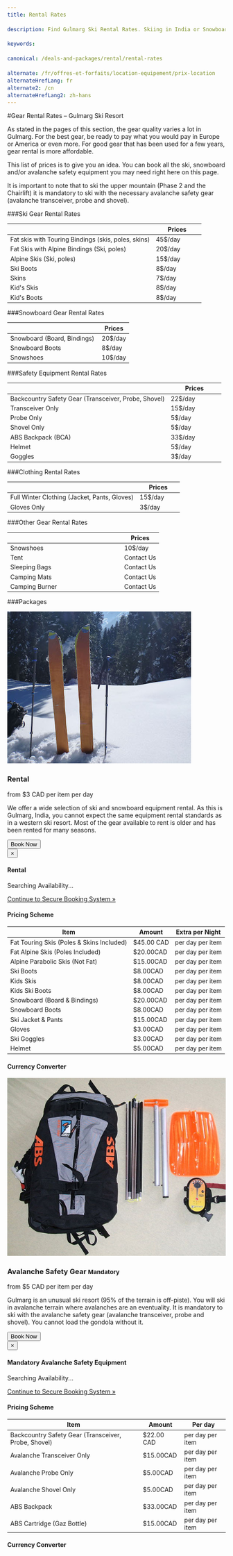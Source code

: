 ```yaml
---
title: Rental Rates

description: Find Gulmarg Ski Rental Rates. Skiing in India or Snowboarding in India, Gulmarg Ski Shop has the Ski Gear or Snowboard Gear you Need.  Rental Prices & Rates .

keywords:

canonical: /deals-and-packages/rental/rental-rates

alternate: /fr/offres-et-forfaits/location-equipement/prix-location
alternateHrefLang: fr
alternate2: /cn
alternateHrefLang2: zh-hans
---
```


#Gear Rental Rates – Gulmarg Ski Resort

As stated in the pages of this section, the gear quality varies a lot in Gulmarg. For the best gear, be ready to pay what you would pay in Europe or America or even more. For good gear that has been used for a few years, gear rental is more affordable.

This list of prices is to give you an idea. You can book all the ski, snowboard and/or avalanche safety equipment you may need right here on this page.

It is important to note that to ski the upper mountain (Phase 2 and the Chairlift) it is mandatory to ski with the necessary avalanche safety gear (avalanche transceiver, probe and shovel).

###Ski Gear Rental Rates
<div class="table-container">
    <table class="table">
        <thead>
            <tr>
                <th></th>
                <th style="width: 25%">Prices</th>
            </tr>
        </thead>
        <tbody>
            <tr>
                <td>Fat skis with Touring Bindings (skis, poles, skins)</td>
                <td>45$/day</td>
            </tr>
            <tr>
                <td>Fat Skis with Alpine Bindings (Ski, poles)</td>
                <td>20$/day</td>
            </tr>
            <tr>
                <td>Alpine Skis (Ski, poles)</td>
                <td>15$/day</td>
            </tr>
            <tr>
                <td>Ski Boots</td>
                <td>8$/day</td>
            </tr>
            <tr>
                <td>Skins</td>
                <td>7$/day</td>
            </tr>
            <tr>
                <td>Kid's Skis</td>
                <td>8$/day</td>
            </tr>
            <tr>
                <td>Kid's Boots</td>
                <td>8$/day</td>
            </tr>
        </tbody>
    </table>
</div>

###Snowboard Gear Rental Rates
<div class="table-container">
    <table class="table">
        <thead>
            <tr>
                <th></th>
                <th style="width: 25%">Prices</th>
            </tr>
        </thead>
        <tbody>
            <tr>
                <td>Snowboard (Board, Bindings)</td>
                <td>20$/day</td>
            </tr>
            <tr>
                <td>Snowboard Boots</td>
                <td>8$/day</td>
            </tr>
            <tr>
                <td>Snowshoes</td>
                <td>10$/day</td>
            </tr>
        </tbody>
    </table>
</div>

###Safety Equipment Rental Rates
<div class="table-container">
    <table class="table">
        <thead>
            <tr>
                <th></th>
                <th style="width: 25%">Prices</th>
            </tr>
        </thead>
        <tbody>
            <tr>
                <td>Backcountry Safety Gear (Transceiver, Probe, Shovel)</td>
                <td>22$/day</td>
            </tr>
            <tr>
                <td>Transceiver Only</td>
                <td>15$/day</td>
            </tr>
            <tr>
                <td>Probe Only</td>
                <td>5$/day</td>
            </tr>
            <tr>
                <td>Shovel Only</td>
                <td>5$/day</td>
            </tr>
            <tr>
                <td>ABS Backpack (BCA)</td>
                <td>33$/day</td>
            </tr>
            <tr>
                <td>Helmet</td>
                <td>5$/day</td>
            </tr>
            <tr>
                <td>Goggles</td>
                <td>3$/day</td>
            </tr>
        </tbody>
    </table>
</div>

###Clothing Rental Rates
<div class="table-container">
    <table class="table">
        <thead>
            <tr>
                <th></th>
                <th style="width: 25%">Prices</th>
            </tr>
        </thead>
        <tbody>
            <tr>
                <td>Full Winter Clothing (Jacket, Pants, Gloves)</td>
                <td>15$/day</td>
            </tr>
            <tr>
                <td>Gloves Only</td>
                <td>3$/day</td>
            </tr>
       </tbody>
    </table>
</div>

###Other Gear Rental Rates
<div class="table-container">
    <table class="table">
        <thead>
            <tr>
                <th></th>
                <th style="width: 25%">Prices</th>
            </tr>
        </thead>
        <tbody>
            <tr>
                <td>Snowshoes</td>
                <td>10$/day</td>
            </tr>
            <tr>
                <td>Tent</td>
                <td>Contact Us</td>
            </tr>
            <tr>
                <td>Sleeping Bags</td>
                <td>Contact Us</td>
            </tr>
            <tr>
                <td>Camping Mats</td>
                <td>Contact Us</td>
            </tr>
            <tr>
                <td>Camping Burner</td>
                <td>Contact Us</td>
            </tr>
       </tbody>
    </table>
</div>

###Packages

<div class="row">
    <div class="col-sm-6 m-b-40">
        <div class="package-item-wrap">
            <div class="package-image">
                <span>
                    <img src="/user/themes/skigulmarg/images/packages/rental/rental.jpg" alt="">
                </span>
            </div>
            <div class="package-description">
                <h3>Rental</h3>
                <span></span>
                <div class="package-price">
                    from <span>$3 CAD</span> per item per day
                </div>
                <p>
                    We offer a wide selection of ski and snowboard equipment rental. As this is Gulmarg, India, you cannot expect the same equipment rental standards as in a western ski resort. Most of the gear available to rent is older and has been rented for many seasons.
                </p>
                <button
                    class="btn btn-rounded btn-outline"
                    type="button"
                    data-target="#modal-checkfront-1"
                    data-toggle="modal"
                    data-checkfront-target="CHECKFRONT_WIDGET_01"
                    data-checkfront-item-id="16"
                    data-checkfront-category-id="2"
                    data-checkfront-options="hidesearch">
                    Book Now
                </button>
                <div class="modal fade" id="modal-checkfront-1" aria-hidden="true">
                    <div class="modal-dialog">
                        <div class="modal-content">
                            <div class="modal-header">
                                <button
                                    class="close"
                                    type="button"
                                    data-dismiss="modal"
                                    aria-hidden="true">
                                    ×
                                </button>
                                <h4 class="modal-title">Rental</h4>
                            </div>
                            <div class="modal-body">
                                <div id="CHECKFRONT_WIDGET_01">
                                    <p class="searching-availability">
                                        Searching Availability...
                                    </p>
                                </div>
                                <noscript>
                                    <a href="https://skigulmarg.checkfront.com/reserve/" class="font-16">
                                        Continue to Secure Booking System &raquo;
                                    </a>
                                </noscript>
                                <div class="accordion pricing">
                                    <article class="ac-item">
                                        <h4 class="ac-title">Pricing Scheme</h4>
                                        <div class="ac-content">
                                            <div class="table-container">
                                                <table class="table">
                                                    <thead>
                                                        <tr>
                                                            <th>Item</th>
                                                            <th>Amount</th>
                                                            <th>Extra per Night</th>
                                                        </tr>
                                                    </thead>
                                                    <tbody>
                                                        <tr>
                                                            <td>Fat Touring Skis (Poles & Skins Included)</td>
                                                            <td>$45.00 CAD</td>
                                                            <td>per day per item</td>
                                                        </tr>
                                                        <tr>
                                                            <td>Fat Alpine Skis (Poles Included)</td>
                                                            <td>$20.00CAD</td>
                                                            <td>per day per item</td>
                                                        </tr>
                                                        <tr>
                                                            <td>Alpine Parabolic Skis (Not Fat) </td>
                                                            <td>$15.00CAD</td>
                                                            <td>per day per item</td>
                                                        </tr>
                                                        <tr>
                                                            <td>Ski Boots</td>
                                                            <td>$8.00CAD</td>
                                                            <td>per day per item</td>
                                                        </tr>
                                                        <tr>
                                                            <td>Kids Skis</td>
                                                            <td>$8.00CAD</td>
                                                            <td>per day per item</td>
                                                        </tr>
                                                        <tr>
                                                            <td>Kids Ski Boots</td>
                                                            <td>$8.00CAD</td>
                                                            <td>per day per item</td>
                                                        </tr>
                                                        <tr>
                                                            <td>Snowboard (Board & Bindings)</td>
                                                            <td>$20.00CAD</td>
                                                            <td>per day per item</td>
                                                        </tr>
                                                        <tr>
                                                            <td>Snowboard Boots</td>
                                                            <td>$8.00CAD</td>
                                                            <td>per day per item</td>
                                                        </tr>
                                                        <tr>
                                                            <td>Ski Jacket & Pants</td>
                                                            <td>$15.00CAD</td>
                                                            <td>per day per item</td>
                                                        </tr>
                                                        <tr>
                                                            <td>Gloves</td>
                                                            <td>$3.00CAD</td>
                                                            <td>per day per item</td>
                                                        </tr>
                                                        <tr>
                                                            <td>Ski Goggles</td>
                                                            <td>$3.00CAD</td>
                                                            <td>per day per item</td>
                                                        </tr>
                                                        <tr>
                                                            <td>Helmet</td>
                                                            <td>$5.00CAD</td>
                                                            <td>per day per item</td>
                                                        </tr>
                                                    </tbody>
                                                </table>
                                            </div>
                                            <div class="currency-converter">
                                                <div class="currency-converter__header">
                                                    <h4>Currency Converter</h4>
                                                </div>
                                                <script src="https://w.fxexchangerate.com/converter.php?fm=CAD&ft=EUR&lg=en&am=1&ty=1"></script>
                                            </div>
                                        </div>
                                    </article>
                                </div>
                            </div>
                        </div>
                    </div>
                </div>
            </div>
        </div>
    </div>
    <div class="col-sm-6 m-b-40">
        <div class="package-item-wrap">
            <div class="package-image">
                <span>
                    <img src="/user/themes/skigulmarg/images/packages/rental/rescue_equipment.jpg" alt="Rental - Avalanche Safety Gear - Gulmarg Ski Resort">
                </span>
            </div>
            <div class="package-description">
                <h3>Avalanche Safety Gear <small>Mandatory </small></h3>
                <div class="package-price">
                    from <span>$5 CAD</span> per item per day
                </div>
                <p>
                    Gulmarg is an unusual ski resort (95% of the terrain is off-piste). You will ski in avalanche terrain where avalanches are an eventuality. It is mandatory to ski with the avalanche safety gear (avalanche transceiver, probe and shovel). You cannot load the gondola without it.
                </p>
                <button
                    class="btn btn-rounded btn-outline"
                    type="button"
                    data-target="#modal-checkfront-2"
                    data-toggle="modal"
                    data-checkfront-target="CHECKFRONT_WIDGET_02"
                    data-checkfront-item-id="30"
                    data-checkfront-category-id="2"
                    data-checkfront-options="hidesearch">
                    Book Now
                </button>
                <div class="modal fade" id="modal-checkfront-2" aria-hidden="true">
                    <div class="modal-dialog">
                        <div class="modal-content">
                            <div class="modal-header">
                                <button
                                    class="close"
                                    type="button"
                                    data-dismiss="modal"
                                    aria-hidden="true">
                                    ×
                                </button>
                                <h4 class="modal-title">Mandatory Avalanche Safety Equipment</h4>
                            </div>
                            <div class="modal-body">
                                <div id="CHECKFRONT_WIDGET_02">
                                    <p class="searching-availability">
                                        Searching Availability...
                                    </p>
                                </div>
                                <noscript>
                                    <a href="https://skigulmarg.checkfront.com/reserve/" class="font-16">
                                        Continue to Secure Booking System &raquo;
                                    </a>
                                </noscript>
                                <div class="accordion pricing">
                                    <article class="ac-item">
                                        <h4 class="ac-title">Pricing Scheme</h4>
                                        <div class="ac-content">
                                            <div class="table-container">
                                                <table class="table">
                                                    <thead>
                                                        <tr>
                                                            <th>Item</th>
                                                            <th>Amount</th>
                                                            <th>Per day</th>
                                                        </tr>
                                                    </thead>
                                                    <tbody>
                                                        <tr>
                                                            <td>Backcountry Safety Gear (Transceiver, Probe, Shovel)</td>
                                                            <td>$22.00 CAD</td>
                                                            <td>per day per item</td>
                                                        </tr>
                                                        <tr>
                                                            <td> Avalanche Transceiver Only</td>
                                                            <td>$15.00CAD</td>
                                                            <td>per day per item</td>
                                                        </tr>
                                                        <tr>
                                                            <td>Avalanche Probe Only</td>
                                                            <td>$5.00CAD</td>
                                                            <td>per day per item</td>
                                                        </tr>
                                                        <tr>
                                                            <td>Avalanche Shovel Only</td>
                                                            <td>$5.00CAD</td>
                                                            <td>per day per item</td>
                                                        </tr>
                                                        <tr>
                                                            <td>ABS Backpack</td>
                                                            <td>$33.00CAD</td>
                                                            <td>per day per item</td>
                                                        </tr>
                                                        <tr>
                                                            <td>ABS Cartridge (Gaz Bottle)</td>
                                                            <td>$15.00CAD</td>
                                                            <td>per day per item</td>
                                                        </tr>
                                                    </tbody>
                                                </table>
                                            </div>
                                        </div>
                                    </article>
                                    <article class="ac-item" style="margin-top: -1px">
                                        <h4 class="ac-title">Currency Converter</h4>
                                        <div class="ac-content">
                                            <div class="currency-converter">
                                                <script src="https://w.fxexchangerate.com/converter.php?fm=CAD&ft=EUR&lg=en&am=1&ty=1"></script>
                                            </div>
                                        </div>
                                    </article>
                                </div>
                            </div>
                        </div>
                    </div>
                </div>
            </div>
        </div>
    </div>
</div>
